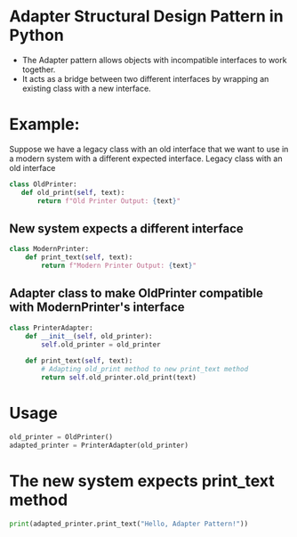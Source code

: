 # Adapter Structural Design Pattern in Python

- The Adapter pattern allows objects with incompatible interfaces to work together.
- It acts as a bridge between two different interfaces by wrapping an existing class with a new interface.

# Example:
 Suppose we have a legacy class with an old interface that we want to use in a modern system with a different expected interface.
 Legacy class with an old interface
 ```python
class OldPrinter:
    def old_print(self, text):
        return f"Old Printer Output: {text}"
```

## New system expects a different interface
```python
class ModernPrinter:
    def print_text(self, text):
        return f"Modern Printer Output: {text}"
```

## Adapter class to make OldPrinter compatible with ModernPrinter's interface
```python
class PrinterAdapter:
    def __init__(self, old_printer):
        self.old_printer = old_printer
    
    def print_text(self, text):
        # Adapting old_print method to new print_text method
        return self.old_printer.old_print(text)
```
# Usage
```python
old_printer = OldPrinter()
adapted_printer = PrinterAdapter(old_printer)
```
# The new system expects print_text method
```python
print(adapted_printer.print_text("Hello, Adapter Pattern!"))
```
